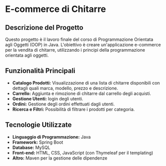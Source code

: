 # E-commerce di Chitarre

## Descrizione del Progetto
Questo progetto è il lavoro finale del corso di Programmazione Orientata agli Oggetti (OOP) in Java. L'obiettivo è creare un'applicazione e-commerce per la vendita di chitarre, utilizzando i principi della programmazione orientata agli oggetti.

## Funzionalità Principali
- **Catalogo Prodotti:** Visualizzazione di una lista di chitarre disponibili con dettagli quali marca, modello, prezzo e descrizione.
- **Carrello:** Aggiunta e rimozione di chitarre dal carrello degli acquisti.
- **Gestione Utenti:** login degli utenti.
- **Ordini:** Gestione degli ordini effettuati dagli utenti.
- **Ricerca e Filtri:** Possibilità di filtrare i prodotti per categoria.

## Tecnologie Utilizzate
- **Linguaggio di Programmazione:** Java
- **Framework:** Spring Boot
- **Database:** MySQL
- **Front-end:** HTML, CSS, JavaScript (con Thymeleaf per il templating)
- **Altro:** Maven per la gestione delle dipendenze


